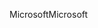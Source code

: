<span data-ttu-id="c3ce3-101">Microsoft</span><span class="sxs-lookup"><span data-stu-id="c3ce3-101">Microsoft</span></span>